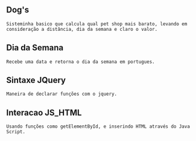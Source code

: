 ## Dog's
    Sisteminha basico que calcula qual pet shop mais barato, levando em consideração a distância, dia da semana e claro o valor.

## Dia da Semana 
    Recebe uma data e retorna o dia da semana em portugues.

## Sintaxe JQuery
    Maneira de declarar funções com o jquery.

## Interacao JS_HTML
    Usando funções como getElementById, e inserindo HTML através do Java Script.
